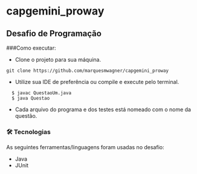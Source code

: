 # capgemini_proway
## Desafio de Programação


###Como executar:

- Clone o projeto para sua máquina.
``` 
git clone https://github.com/marquesmwagner/capgemini_proway
```
- Utilize sua IDE de preferência ou compile e execute pelo terminal.
```
  $ javac QuestaoUm.java
  $ java Questao
```
- Cada arquivo do programa e dos testes está nomeado com o nome da questão.

### 🛠 Tecnologias

As seguintes ferramentas/linguagens foram usadas no desafio:
- Java
- JUnit